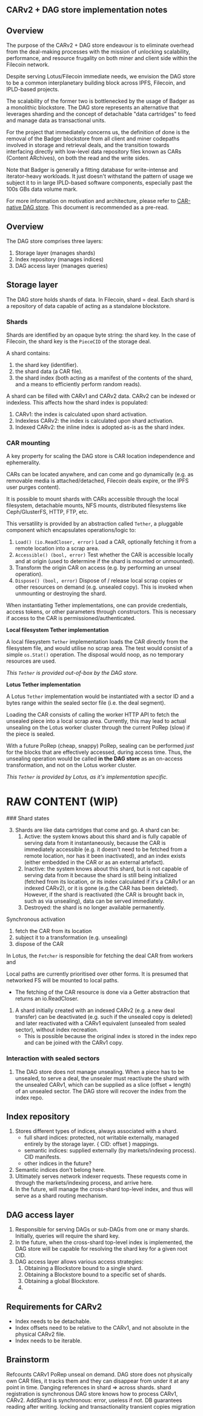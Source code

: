 ## CARv2 + DAG store implementation notes

## Overview

The purpose of the CARv2 + DAG store endeavour is to eliminate overhead from the
deal-making processes with the mission of unlocking scalability, performance, and resource frugality on both miner and client side within the Filecoin network.

Despite serving Lotus/Filecoin immediate needs, we envision the DAG store to be a common interplanetary building block across IPFS, Filecoin, and IPLD-based projects.

The scalability of the former two is bottlenecked by the usage of Badger as a monolithic blockstore. The DAG store represents an alternative that leverages sharding and the concept of detachable "data cartridges" to feed and manage data as transactional units.

For the project that immediately concerns us, the definition of done is the removal of the Badger blockstore from all client and miner codepaths involved in storage and retrieval deals, and the transition towards interfacing directly with low-level data repository files known as CARs (Content ARchives), on both the read and the write sides.

Note that Badger is generally a fitting database for write-intense and
iterator-heavy workloads. It just doesn't withstand the pattern of usage we
subject it to in large IPLD-based software components, especially past the 100s GBs data volume mark.

For more information on motivation and architecture, please refer to [CAR-native DAG store](https://docs.google.com/document/d/118fJdf8HGK8tHYOCQfMVURW9gTF738D0weX-hbG-BvY/edit#). This document is recommended as a pre-read.

## Overview

The DAG store comprises three layers:

1. Storage layer (manages shards)
2. Index repository (manages indices)
3. DAG access layer (manages queries)

## Storage layer

The DAG store holds shards of data. In Filecoin, shard = deal. Each shard is a repository of data capable of acting as a standalone blockstore.

### Shards

Shards are identified by an opaque byte string: the shard key. In the case
of Filecoin, the shard key is the `PieceCID` of the storage deal.

A shard contains:

1. the shard key (identifier).
2. the shard data (a CAR file).
3. the shard index (both acting as a manifest of the contents of the shard, and a means to efficiently perform random reads).

A shard can be filled with CARv1 and CARv2 data. CARv2 can be indexed or indexless. This affects how the shard index is populated:

1. CARv1: the index is calculated upon shard activation.
2. Indexless CARv2: the index is calculated upon shard activation.
3. Indexed CARv2: the inline index is adopted as-is as the shard index.

### CAR mounting

A key property for scaling the DAG store is CAR location independence and ephemerality.

CARs can be located anywhere, and can come and go dynamically (e.g. as removable media is attached/detached, Filecoin deals expire, or the IPFS user purges content).

It is possible to mount shards with CARs accessible through the local filesystem, detachable mounts, NFS mounts, distributed filesystems like Ceph/GlusterFS, HTTP, FTP, etc.

This versatility is provided by an abstraction called `Tether`, a pluggable component which encapsulates operations/logic to:

1. `Load() (io.ReadCloser, error)` Load a CAR, optionally fetching it from a remote location into a scrap area.
2. `Accessible() (bool, error)` Test whether the CAR is accessible locally and at origin (used to determine if the shard is mounted or unmounted).
3. Transform the origin CAR on access (e.g. by performing an unseal operation).
4. `Dispose() (bool, error)` Dispose of / release local scrap copies or other resources on demand (e.g. unsealed copy). This is invoked when unmounting or destroying the shard.

When instantiating Tether implementations, one can provide credentials, access tokens, or other parameters through constructors. This is necessary if access to the CAR is permissioned/authenticated.

**Local filesystem Tether implementation**

A local filesystem `Tether` implementation loads the CAR directly from the filesystem file, and would utilise no scrap area. The test would consist of a simple `os.Stat()` operation. The disposal would noop, as no temporary resources are used.

*This `Tether` is provided out-of-box by the DAG store.*

**Lotus Tether implementation**

A Lotus `Tether` implementation would be instantiated with a sector ID and a bytes range within the sealed sector file (i.e. the deal segment).

Loading the CAR consists of calling the worker HTTP API to fetch the unsealed piece into a local scrap area. Currently, this may lead to actual unsealing on the Lotus worker cluster through the current PoRep (slow) if the piece is sealed.

With a future PoRep (cheap, snappy) PoRep, sealing can be performed _just_ for the blocks that are effectively accessed, during access time. Thus, the unsealing operation would be called **in the DAG store** as an on-access transformation, and not on the Lotus worker cluster.

*This `Tether` is provided by Lotus, as it's implementation specific.*

# RAW CONTENT (WIP)

### Shard states

3. Shards are like data cartridges that come and go. A shard can be:
   1. Active: the system knows about this shard and is fully capable of
      serving data from it instantaneously, because the CAR is immediately
      accessible (e.g. it doesn't need to be fetched from a remote location,
      nor has it been inactivated), and an index exists (either embedded in the CAR
      or as an external artefact).
   2. Inactive: the system knows about this shard, but is not capable of serving
      data from it because the shard is still being initialized (fetched from
      its location, or its index calculated if it's a CARv1 or an indexed CARv2),
      or it is gone (e.g.the CAR has been deleted). However, if the shard is
      reactivated (the CAR is brought back in, such as via unsealing), data can
      be served immediately.
   3. Destroyed: the shard is no longer available permanently.

Synchronous activation

1. fetch the CAR from its location
2. subject it to a transformation (e.g. unsealing)
3. dispose of the CAR

In Lotus, the `Fetcher` is responsible for fetching the deal CAR from workers and 

Local paths are currently prioritised over other forms. It is presumed
     that networked FS will be mounted to local paths.
   - The fetching of the CAR resource is done via a Getter abstraction that
     returns an io.ReadCloser.
1. A shard initially created with an indexed CARv2 (e.g. a new deal transfer)
   can be deactivated (e.g. such if the unsealed copy is deleted) and later
   reactivated with a CARv1 equivalent (unsealed from sealed sector), without
   index recreation.
   - This is possible because the original index is stored in the index repo and
     can be joined with the CARv1 copy.


### Interaction with sealed sectors

1. The DAG store does not manage unsealing. When a piece has to be unsealed,
   to serve a deal, the unsealer must reactivate the shard with the unsealed
   CARv1, which can be supplied as a slice (offset + length) of an unsealed
   sector. The DAG store will recover the index from the index repo.

## Index repository

1. Stores different types of indices, always associated with a shard.
   - full shard indices: protected, not writable externally, managed entirely by
     the storage layer. { CID: offset } mappings.
   - semantic indices: supplied externally (by markets/indexing process).
     CID manifests.
   - other indices in the future?
2. Semantic indices don't belong here.
3. Ultimately serves network indexer requests. These requests come in through the
   markets/indexing process, and arrive here.
4. In the future, will manage the cross-shard top-level index, and thus will
   serve as a shard routing mechanism.

## DAG access layer

1. Responsible for serving DAGs or sub-DAGs from one or many shards.
   Initially, queries will require the shard key.
2. In the future, when the cross-shard top-level index is implemented, the
   DAG store will be capable for resolving the shard key for a given root CID.
3. DAG access layer allows various access strategies:
   1. Obtaining a Blockstore bound to a single shard.
   2. Obtaining a Blockstore bound to a specific set of shards.
   3. Obtaining a global Blockstore.
   4. 

## Requirements for CARv2

- Index needs to be detachable.
- Index offsets need to be relative to the CARv1, and not absolute in the
  physical CARv2 file.
- Index needs to be iterable.

## Brainstorm

Refcounts CARv1
PoRep unseal on demand.
DAG store does not physically own CAR files, it tracks them and they can disappear from under it at any point in time.
Danging references in shard => across shards.
shard registration is synchronous
DAG store knows how to process CARv1, CARv2.
AddShard is synchronous: error, useless if not. DB guarantees reading after writing.
locking and transactionality
transient copies
migration

